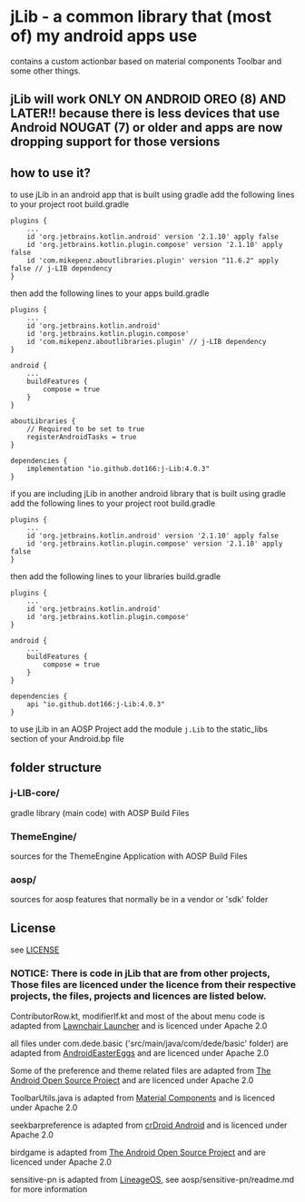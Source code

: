# jLib - a common library that (most of) my android apps use

contains a custom actionbar based on material components Toolbar and some other things.

## jLib will work ONLY ON ANDROID OREO (8) AND LATER!! because there is less devices that use Android NOUGAT (7) or older and apps are now dropping support for those versions

## how to use it?

to use jLib in an android app that is built using gradle add the following lines to your project root build.gradle
```
plugins {
    ...
    id 'org.jetbrains.kotlin.android' version '2.1.10' apply false
    id 'org.jetbrains.kotlin.plugin.compose' version '2.1.10' apply false
    id 'com.mikepenz.aboutlibraries.plugin' version "11.6.2" apply false // j-LIB dependency
}
```

then add the following lines to your apps build.gradle
```
plugins {
    ...
    id 'org.jetbrains.kotlin.android'
    id 'org.jetbrains.kotlin.plugin.compose'
    id 'com.mikepenz.aboutlibraries.plugin' // j-LIB dependency
}

android {
    ...
    buildFeatures {
        compose = true
    }
}

aboutLibraries {
    // Required to be set to true
    registerAndroidTasks = true
}

dependencies {
    implementation "io.github.dot166:j-Lib:4.0.3"
}
```

if you are including jLib in another android library that is built using gradle add the following lines to your project root build.gradle
```
plugins {
    ...
    id 'org.jetbrains.kotlin.android' version '2.1.10' apply false
    id 'org.jetbrains.kotlin.plugin.compose' version '2.1.10' apply false
}
```

then add the following lines to your libraries build.gradle
```
plugins {
    ...
    id 'org.jetbrains.kotlin.android'
    id 'org.jetbrains.kotlin.plugin.compose'
}

android {
    ...
    buildFeatures {
        compose = true
    }
}

dependencies {
    api "io.github.dot166:j-Lib:4.0.3"
}
```

to use jLib in an AOSP Project add the module ```j.Lib``` to the static_libs section of your Android.bp file


## folder structure

### j-LIB-core/

gradle library (main code) with AOSP Build Files

### ThemeEngine/

sources for the ThemeEngine Application with AOSP Build Files

### aosp/

sources for aosp features that normally be in a vendor or 'sdk' folder

## License

see [LICENSE](LICENSE)

### NOTICE: There is code in jLib that are from other projects, Those files are licenced under the licence from their respective projects, the files, projects and licences are listed below.

ContributorRow.kt, modifierIf.kt and most of the about menu code is adapted from [Lawnchair Launcher](https://github.com/LawnchairLauncher/lawnchair) and is licenced under Apache 2.0

all files under com.dede.basic ('src/main/java/com/dede/basic' folder) are adapted from [AndroidEasterEggs](https://github.com/hushenghao/AndroidEasterEggs) and are licenced under Apache 2.0

Some of the preference and theme related files are adapted from [The Android Open Source Project](https://source.android.com/) and are licenced under Apache 2.0

ToolbarUtils.java is adapted from [Material Components](https://github.com/material-components/material-components-android) and is licenced under Apache 2.0

seekbarpreference is adapted from [crDroid Android](https://github.com/crdroidandroid) and is licenced under Apache 2.0

birdgame is adapted from [The Android Open Source Project](https://source.android.com/) and are licenced under Apache 2.0

sensitive-pn is adapted from [LineageOS](https://github.com/LineageOS), see aosp/sensitive-pn/readme.md for more information

